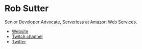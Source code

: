 # Rob Sutter

Senior Developer Advocate, [Serverless][serverless] at [Amazon Web Services][aws].

* [Website][website]
* [Twitch channel][twitch]
* [Twitter][twitter]

[aws]: https://aws.amazon.com
[serverless]: https://aws.amazon.com/serverless/
[twitch]: https://twitch.tv/robsutter
[twitter]: https://twitter.com/rts_rob
[website]: https://robsutter.com
